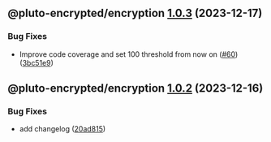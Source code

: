 ## @pluto-encrypted/encryption [1.0.3](https://github.com/elribonazo/pluto-encrypted/compare/@pluto-encrypted/encryption@1.0.2...@pluto-encrypted/encryption@1.0.3) (2023-12-17)


### Bug Fixes

* Improve code coverage and set 100 threshold from now on ([#60](https://github.com/elribonazo/pluto-encrypted/issues/60)) ([3bc51e9](https://github.com/elribonazo/pluto-encrypted/commit/3bc51e93b95a14611ea0799f5d7c22bfd69bb21a))

## @pluto-encrypted/encryption [1.0.2](https://github.com/elribonazo/pluto-encrypted/compare/@pluto-encrypted/encryption@1.0.1...@pluto-encrypted/encryption@1.0.2) (2023-12-16)


### Bug Fixes

* add changelog ([20ad815](https://github.com/elribonazo/pluto-encrypted/commit/20ad81572085922aafdf5ce0978c17af3125f6e4))
